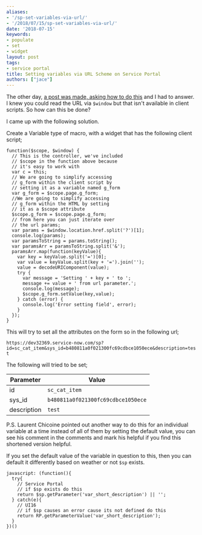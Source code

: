 ```yaml
---
aliases:
- '/sp-set-variables-via-url/'
- '/2018/07/15/sp-set-variables-via-url/'
date: '2018-07-15'
keywords:
- populate
- set
- widget
layout: post
tags:
- service portal
title: Setting variables via URL Scheme on Service Portal
authors: ["jace"]
---
```


The other day, [a post was made, asking how to do
this](https://community.servicenow.com/community?id=community_question&sys_id=d1de646cdbc7d74423f4a345ca961916)
and I had to answer. I knew you could read the URL via `$window` but
that isn't available in client scripts. So how can this be done?

I came up with the following solution.

Create a Variable type of macro, with a widget that has the following
client script;

``` {.js}
function($scope, $window) {
  // This is the controller, we've included
  // $scope in the function above because
  // it's easy to work with
  var c = this;
  // We are going to simplify accessing 
  // g_form within the client script by
  // setting it as a variable named g_form
  var g_form = $scope.page.g_form;
  //We are going to simplify accessing
  // g_form within the HTML by setting
  // it as a $scope attribute
  $scope.g_form = $scope.page.g_form;
  // from here you can just iterate over
  // the url params;
  var params = $window.location.href.split('?')[1];
  console.log(params);
  var paramsToString = params.toString();
  var paramsArr = paramsToString.split('&');
  paramsArr.map(function(keyValue){
    var key = keyValue.split('=')[0];
    var value = keyValue.split(key + '=').join('');
    value = decodeURIComponent(value);
    try {
      var message = 'Setting ' + key + ' to ';
      message += value + ' from url parameter.';
      console.log(message);
      $scope.g_form.setValue(key,value);
    } catch (error) {
      console.log('Error setting field', error);
    }
  });
}
```

This will try to set all the attributes on the form so in the following
url;

`https://dev32369.service-now.com/sp?id=sc_cat_item&sys_id=b480811a0f021300fc69cdbce1050ece&description=test`

The following will tried to be set;

| Parameter   | Value                              |
|-------------|------------------------------------|
| id          | `sc_cat_item`                      |
| sys\_id     | `b480811a0f021300fc69cdbce1050ece` |
| description | `test`                             |

P.S. Laurent Chicoine pointed out another way to do this for an
individual variable at a time instead of all of them by setting the
default value, you can see his comment in the comments and mark his
helpful if you find this shortened version helpful.

If you set the default value of the variable in question to this, then
you can default it differently based on weather or not `$sp` exists.

``` {.js}
javascript: (function(){
  try{
    // Service Portal
    // if $sp exists do this
    return $sp.getParameter('var_short_description') || '';
  } catch(e){
    // UI16
    // if $sp causes an error cause its not defined do this
    return RP.getParameterValue('var_short_description');
  }
})()
```
